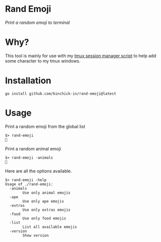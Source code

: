 # Rand Emoji

_Print a random emoji to terminal_

# Why?
This tool is mainly for use with my [tmux session manager script](https://github.com/binchick-in/dotfiles/blob/master/bin/tmux-env) to help add some character to my tmux windows.

# Installation

```
go install github.com/binchick-in/rand-emoji@latest
```

# Usage

Print a random emoji from the global list
```
$> rand-emoji
🥟
```

Print a random animal emoji
```
$> rand-emoji -animals
🦒
```

Here are all the options available.
```
$> rand-emoji -help
Usage of ./rand-emoji:
  -animals
        Use only animal emojis
  -ape
        Use only ape emojis
  -extras
        Use only extras emojis
  -food
        Use only food emojis
  -list
        List all available emojis
  -version
        Show version
```
